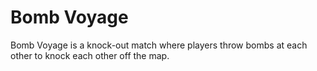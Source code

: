 # Bomb Voyage

Bomb Voyage is a knock-out match where players throw bombs at each other to knock each other off the map.
